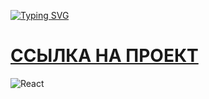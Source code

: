 [![Typing SVG](https://readme-typing-svg.herokuapp.com?font=Roboto&size=35&pause=1000&color=2450fa&random=false&width=435&lines=Kanban+Board)](https://git.io/typing-svg)


# [ССЫЛКА НА ПРОЕКТ](https://andreymazer.github.io/kanbanboard/)


![React](https://img.shields.io/badge/react-%2320232a.svg?style=for-the-badge&logo=react&logoColor=%2361DAFB)